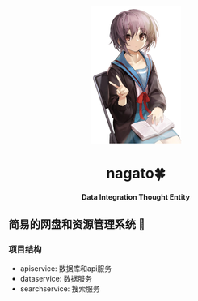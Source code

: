 <p align="center"><img width="180" src="./logo.png" alt="logo"></p>
<h1 align="center">nagato🍀</h1>
<h4 align="center">Data Integration Thought Entity</h4>


## 简易的网盘和资源管理系统 💯
### 项目结构
- apiservice: 数据库和api服务
- dataservice: 数据服务
- searchservice: 搜索服务

